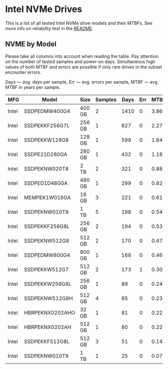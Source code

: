 Intel NVMe Drives
=================

This is a list of all tested Intel NVMe drive models and their MTBFs. See more
info on reliability test in the [README](https://github.com/bsdhw/SMART).

NVME by Model
------------

Please take all columns into account when reading the table. Pay attention on the
number of tested samples and power-on days. Simultaneous high values of both MTBF
and errors are possible if only rare drives in the subset encounter errors.

Days — avg. days per sample,
Err  — avg. errors per sample,
MTBF — avg. MTBF in years per sample.

| MFG       | Model              | Size   | Samples | Days  | Err   | MTBF   |
|-----------|--------------------|--------|---------|-------|-------|--------|
| Intel     | SSDPEDMW400G4      | 400 GB | 2       | 1410  | 0     | 3.86   |
| Intel     | SSDPEKKF256G7L     | 256 GB | 1       | 827   | 0     | 2.27   |
| Intel     | SSDPEKKW128G8      | 128 GB | 1       | 599   | 0     | 1.64   |
| Intel     | SSDPE21D280GA      | 280 GB | 1       | 432   | 0     | 1.18   |
| Intel     | SSDPEKNW020T8      | 2 TB   | 2       | 321   | 0     | 0.88   |
| Intel     | SSDPED1D480GA      | 480 GB | 1       | 299   | 0     | 0.82   |
| Intel     | MEMPEK1W016GA      | 16 GB  | 3       | 221   | 0     | 0.61   |
| Intel     | SSDPEKNW010T8      | 1 TB   | 5       | 198   | 0     | 0.54   |
| Intel     | SSDPEKKF256G8L     | 256 GB | 2       | 194   | 0     | 0.53   |
| Intel     | SSDPEKNW512G8      | 512 GB | 2       | 170   | 0     | 0.47   |
| Intel     | SSDPEDMW800G4      | 800 GB | 1       | 168   | 0     | 0.46   |
| Intel     | SSDPEKKW512G7      | 512 GB | 2       | 173   | 1     | 0.30   |
| Intel     | SSDPEKKW256G8L     | 256 GB | 1       | 89    | 0     | 0.24   |
| Intel     | SSDPEKNW512G8H     | 512 GB | 4       | 85    | 0     | 0.23   |
| Intel     | HBRPEKNX0202AHO    | 32 GB  | 1       | 81    | 0     | 0.22   |
| Intel     | HBRPEKNX0202AH     | 512 GB | 1       | 80    | 0     | 0.22   |
| Intel     | SSDPEKKF512G8L     | 512 GB | 3       | 51    | 0     | 0.14   |
| Intel     | SSDPEKNW010T9      | 1 TB   | 1       | 25    | 0     | 0.07   |
